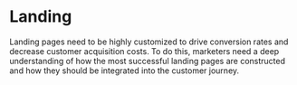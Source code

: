 # Landing
Landing pages need to be highly customized to drive conversion rates and decrease customer acquisition costs. To do this, marketers need a deep understanding of how the most successful landing pages are constructed and how they should be integrated into the customer journey.
